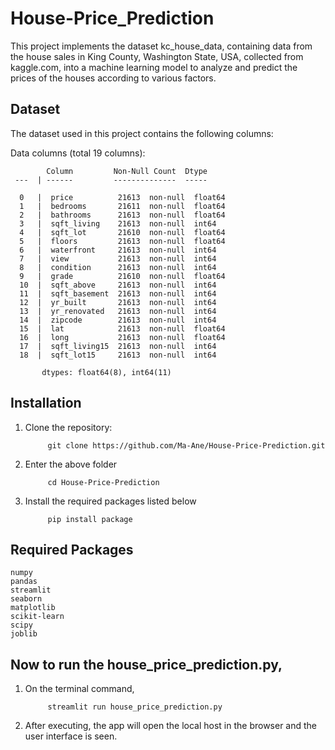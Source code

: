 # House-Price_Prediction

This project implements the dataset kc_house_data, containing data from the house sales in King County, Washington State, USA, collected from kaggle.com, into a machine learning model to analyze and predict the prices of the houses according to various factors.

## Dataset
The dataset used in this project contains the following columns:

Data columns (total 19 columns):

            Column         Non-Null Count  Dtype  
     ---  | ------         --------------  -----  
     
      0   |  price          21613  non-null  float64
      1   |  bedrooms       21611  non-null  float64
      2   |  bathrooms      21613  non-null  float64
      3   |  sqft_living    21613  non-null  int64  
      4   |  sqft_lot       21610  non-null  float64
      5   |  floors         21613  non-null  float64
      6   |  waterfront     21613  non-null  int64  
      7   |  view           21613  non-null  int64  
      8   |  condition      21613  non-null  int64  
      9   |  grade          21610  non-null  float64
      10  |  sqft_above     21613  non-null  int64  
      11  |  sqft_basement  21613  non-null  int64  
      12  |  yr_built       21613  non-null  int64  
      13  |  yr_renovated   21613  non-null  int64  
      14  |  zipcode        21613  non-null  int64  
      15  |  lat            21613  non-null  float64
      16  |  long           21613  non-null  float64
      17  |  sqft_living15  21613  non-null  int64  
      18  |  sqft_lot15     21613  non-null  int64  

           dtypes: float64(8), int64(11)

## Installation
1. Clone the repository:

            git clone https://github.com/Ma-Ane/House-Price-Prediction.git

3. Enter the above folder

            cd House-Price-Prediction

4. Install the required packages listed below

            pip install package

## Required Packages
    numpy
    pandas
    streamlit
    seaborn
    matplotlib  
    scikit-learn
    scipy
    joblib

## Now to run the house_price_prediction.py, 
1. On the terminal command,

            streamlit run house_price_prediction.py
   
3. After executing, the app will open the local host in the browser and the user interface is seen.
